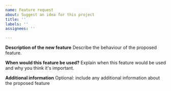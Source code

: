 ```yaml
---
name: Feature request
about: Suggest an idea for this project
title: ''
labels: ''
assignees: ''

---
```


**Description of the new feature**
Describe the behaviour of the proposed feature.

**When would this feature be used?**
Explain when this feature would be used and why you think it's important.

**Additional information**
Optional: include any additional information about the proposed feature
